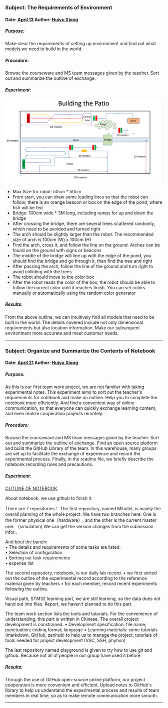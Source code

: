 ### Subject: The Requirements of Environment

#### Date: <u>April 13</u>   Author: <u>Huiyu Xiong</u>

##### Purpose: 

Make clear the requirements of setting up environment and find out what models we need to build in the world.

##### Procedure:

Browse the courseware and MS team messages given by the teacher. Sort out and summarize the outline of exchange.

##### Experiment:

<img src="https://github.com/TDPS-Mihotel/NOTEBOOK/blob/master/2017200506007-Huiyu%20Xiong/imag/requirements.png"  style="zoom: 50%;"  />

- Max.Size for robot: 50cm * 50cm
- From start, you can draw some leading lines so that the robot can follow; there is an orange beacon or box on the edge of the pond, where fish will be fed
- Bridge: 100cm wide * 3M long, including ramps for up and down the bridge
- After crossing the bridge, there are several trees scattered randomly, which need to be avoided and turned right
- The arch should be slightly larger than the robot. The recommended size of arch is 100cm (W) x 100cm (H)
- Find the arch, cross it, and follow the line on the ground. Arches can be found on the ground with signs or beacons
- The middle of the bridge will line up with the edge of the pond, you should find the bridge and go through it, then find the tree and right
- After passing the arch, follow the line of the ground and turn right to avoid colliding with the trees
- The robot should move to the color box
- After the robot reads the color of the box, the robot should be able to follow the correct color until it reaches finish. You can set colors manually or automatically using the random color generator

##### Results:

From the above outline, we can intuitively find all models that need to be built in the world. The details covered include not only dimensional requirements but also location information. Make our subsequent environment more accurate and meet customer needs.

------

### Subject: Organize and Summarize the Contents of Notebook

#### Date: <u>April 21</u>   Author: <u>Huiyu Xiong</u>

##### Purpose: 

As this is our first team work project, we are not familiar with taking experimental notes. This experiment aims to sort out the teacher's requirements for notebook and make an outline. Help you to complete the notebook more efficiently. And find a convenient way of online communication, so that everyone can quickly exchange learning content, and even realize cooperation projects remotely.

##### Procedure:

Browse the courseware and MS team messages given by the teacher. Sort out and summarize the outline of exchange. Find an open source platform and build the GitHub Library of the team. In this warehouse, many groups are set up to facilitate the exchange of experience and record the experimental process. Finally, in the readme file, we briefly describe the notebook recording rules and precautions.

##### Experiment:

 [OUTLINE OF NOTEBOOK](https://github.com/TDPS-Mihotel/NOTEBOOK/blob/master/README.md).
 
About notebook, we use github to finish it.

There are 7 repositories：
The first repository, named Mihotel, is mainly the overall planning of the whole project. We have two branches here. One is the former physical one（hardware）, and the other is the current master one. （simulation) We can get the version changes from the submission infor.. 

And bout the banch:     
	• The details and requirements of some tasks are listed.            
	• Selection of configuration            
	• Sorting out task requirements            
	• expense list

The second repository, notebook, is our daily lab record.
	• we first sorted out the outline of the experimental record according to the reference material given by teachers
	•  for each member, record recent experiments following the outline.

Visual path, STM32 learning part, we are still learning, so the data does not hand out into files.
Report, we haven't planned to do this part.

The team work section lists the tools and tutorials. For the convenience of understanding, this part is written in Chinese. The overall project development is constrained.
	• Development specification: file name; punctuation; coding format; language
	• Learning materials: some tutorials (markdown, GitHub, zenhub) to help us to manage the project; tutorials of tools needed for project development (VSC, SSH, phyhon)

The last repository named playground is given to try how to use git and github. Because not all of people in our group have used it before.

##### Results:

Through the use of GitHub open-source online platform, our project cooperation is more convenient and efficient. Upload notes to GitHub's library to help us understand the experimental process and results of team members in real time, so as to make remote communication more smooth.

------
